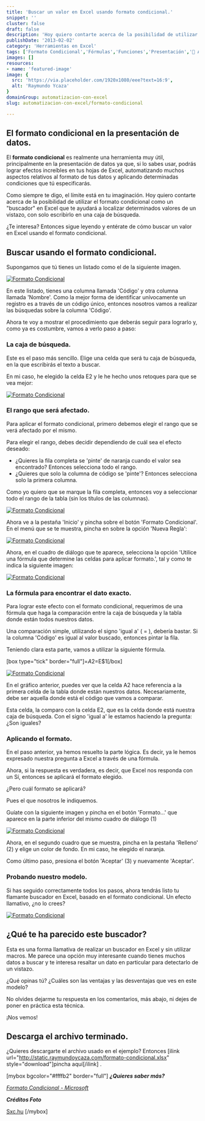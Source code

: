 ```yaml
---
title: 'Buscar un valor en Excel usando formato condicional.'
snippet: ''
cluster: false
draft: false 
description: 'Hoy quiero contarte acerca de la posibilidad de utilizar el formato condicional como un ""buscador"" en Excel.'
publishDate: '2013-02-02'
category: 'Herramientas en Excel'
tags: ['Formato Condicional','Fórmulas','Funciones','Presentación','🤖 Automatización con Excel']
images: []
resources: 
- name: 'featured-image'
image: {
  src: 'https://via.placeholder.com/1920x1080/eee?text=16:9',
  alt: 'Raymundo Ycaza'
}
domainGroup: automatizacion-con-excel
slug: automatizacion-con-excel/formato-condicional

---
```


## El formato condicional en la presentación de datos.

El **formato condicional** es realmente una herramienta muy útil, principalmente en la presentación de datos ya que, si lo sabes usar, podrás lograr efectos increíbles en tus hojas de Excel, automatizando muchos aspectos relativos al formato de tus datos y aplicando determinadas condiciones que tú especificarás.

Como siempre te digo, el límite está en tu imaginación. Hoy quiero contarte acerca de la posibilidad de utilizar el formato condicional como un "buscador" en Excel que te ayudará a localizar determinados valores de un vistazo, con solo escribirlo en una caja de búsqueda.

¿Te interesa? Entonces sigue leyendo y entérate de cómo buscar un valor en Excel usando el formato condicional.

## Buscar usando el formato condicional.

Supongamos que tú tienes un listado como el de la siguiente imagen.

[![Formato Condicional](images/formato-condicional-0001871.png)](http://raymundoycaza.com/wp-content/uploads/formato-condicional-0001871.png)

En este listado, tienes una columna llamada 'Código' y otra columna llamada 'Nombre'. Como la mejor forma de identificar unívocamente un registro es a través de un código único, entonces nosotros vamos a realizar las búsquedas sobre la columna 'Código'.

Ahora te voy a mostrar el procedimiento que deberás seguir para lograrlo y, como ya es costumbre, vamos a verlo paso a paso:

### La caja de búsqueda.

Este es el paso más sencillo. Elige una celda que será tu caja de búsqueda, en la que escribirás el texto a buscar.

En mi caso, he elegido la celda E2 y le he hecho unos retoques para que se vea mejor:

[![Formato Condicional](images/formato-condicional-0001901.png)](http://raymundoycaza.com/wp-content/uploads/formato-condicional-0001901.png)

### El rango que será afectado.

Para aplicar el formato condicional, primero debemos elegir el rango que se verá afectado por el mismo.

Para elegir el rango, debes decidir dependiendo de cuál sea el efecto deseado:

- ¿Quieres la fila completa se 'pinte' de naranja cuando el valor sea encontrado? Entonces selecciona todo el rango.
- ¿Quieres que solo la columna de código se 'pinte'? Entonces selecciona solo la primera columna.

Como yo quiero que se marque la fila completa, entonces voy a seleccionar todo el rango de la tabla (sin los títulos de las columnas).

[![Formato Condicional](images/formato-condicional-0001881.png)](http://raymundoycaza.com/wp-content/uploads/formato-condicional-0001881.png)

Ahora ve a la pestaña 'Inicio' y pincha sobre el botón 'Formato Condicional'. En el menú que se te muestra, pincha en sobre la opción 'Nueva Regla':

[![Formato Condicional](images/formato-condicional-0001891.png)](http://raymundoycaza.com/wp-content/uploads/formato-condicional-0001891.png)

Ahora, en el cuadro de diálogo que te aparece, selecciona la opción 'Utilice una fórmula que determine las celdas para aplicar formato.', tal y como te indica la siguiente imagen:

[![Formato Condicional](images/formato-condicional-0001911.png)](http://raymundoycaza.com/wp-content/uploads/formato-condicional-0001911.png)

### La fórmula para encontrar el dato exacto.

Para lograr este efecto con el formato condicional, requerimos de una fórmula que haga la comparación entre la caja de búsqueda y la tabla donde están todos nuestros datos.

Una comparación simple, utilizando el signo 'igual a' ( = ), debería bastar. Si la columna 'Código' es igual al valor buscado, entonces pintar la fila.

Teniendo clara esta parte, vamos a utilizar la siguiente fórmula.

\[box type="tick" border="full"\]=$A2=$E$1\[/box\]

[![Formato Condicional](images/formato-condicional-0001921.png)](http://raymundoycaza.com/wp-content/uploads/formato-condicional-0001921.png)

En el gráfico anterior, puedes ver que la celda A2 hace referencia a la primera celda de la tabla donde están nuestros datos. Necesariamente, debe ser aquella donde está el código que vamos a comparar.

Esta celda, la comparo con la celda E2, que es la celda donde está nuestra caja de búsqueda. Con el signo 'igual a' le estamos haciendo la pregunta: ¿Son iguales?

### Aplicando el formato.

En el paso anterior, ya hemos resuelto la parte lógica. Es decir, ya le hemos expresado nuestra pregunta a Excel a través de una fórmula.

Ahora, si la respuesta es verdadera, es decir, que Excel nos responda con un Sí, entonces se aplicará el formato elegido.

¿Pero cuál formato se aplicará?

Pues el que nosotros le indiquemos.

Guíate con la siguiente imagen y pincha en el botón 'Formato...' que aparece en la parte inferior del mismo cuadro de diálogo (1)

[![Formato Condicional](images/formato-condicional-0001931.png)](http://raymundoycaza.com/wp-content/uploads/formato-condicional-0001931.png)

Ahora, en el segundo cuadro que se muestra, pincha en la pestaña 'Relleno' (2) y elige un color de fondo. En mi caso, he elegido el naranja.

Como último paso, presiona el botón 'Aceptar' (3) y nuevamente 'Aceptar'.

### Probando nuestro modelo.

Si has seguido correctamente todos los pasos, ahora tendrás listo tu flamante buscador en Excel, basado en el formato condicional. Un efecto llamativo, ¿no lo crees?

[![Formato Condicional](images/formato-condicional_prueba_modelo1.gif)](http://raymundoycaza.com/wp-content/uploads/formato-condicional_prueba_modelo1.gif)

## ¿Qué te ha parecido este buscador?

Esta es una forma llamativa de realizar un buscador en Excel y sin utilizar macros. Me parece una opción muy interesante cuando tienes muchos datos a buscar y te interesa resaltar un dato en particular para detectarlo de un vistazo.

¿Qué opinas tú? ¿Cuáles son las ventajas y las desventajas que ves en este modelo?

No olvides dejarme tu respuesta en los comentarios, más abajo, ni dejes de poner en práctica esta técnica.

¡Nos vemos!

## Descarga el archivo terminado.

¿Quieres descargarte el archivo usado en el ejemplo? Entonces \[ilink url="http://static.raymundoycaza.com/formato-condicional.xlsx" style="download"\]pincha aquí\[/ilink\] .

\[mybox bgcolor="#ffffb2" border="full"\] _**¿Quieres saber más?**_

_[Formato Condicional - Microsoft](http://www.microsoft.com/spain/office/eventosonline/trucos11.mspx)_

_**Créditos Foto**_

[Sxc.hu](http://www.sxc.hu/photo/497769) \[/mybox\]
